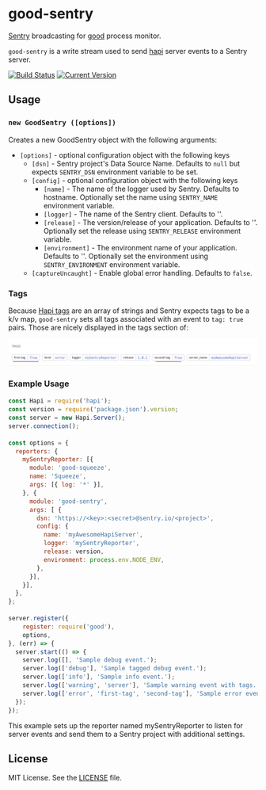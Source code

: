 # good-sentry

[Sentry](https://sentry.io) broadcasting for [good](https://github.com/hapijs/good) process monitor.

`good-sentry` is a write stream used to send [hapi](https://github.com/hapijs/hapi) server events to a Sentry server. 

[![Build Status](https://travis-ci.org/jsynowiec/good-sentry.svg?branch=master)](https://travis-ci.org/jsynowiec/good-sentry)
[![Current Version](https://img.shields.io/npm/v/good-sentry.svg)](https://www.npmjs.com/package/good-sentry)

## Usage
### `new GoodSentry ([options])`

Creates a new GoodSentry object with the following arguments:

- `[options]` - optional configuration object with the following keys
  - `[dsn]` - Sentry project's Data Source Name. Defaults to `null` but expects `SENTRY_DSN` environment variable to be set.
  - `[config]` - optional configuration object with the following keys
    - `[name]` - The name of the logger used by Sentry. Defaults to hostname. Optionally set the name using `SENTRY_NAME` environment variable.
    - `[logger]` - The name of the Sentry client. Defaults to ''.
    - `[release]` - The version/release of your application. Defaults to ''. Optionally set the release using `SENTRY_RELEASE` environment variable.
    - `[environment]` - The environment name of your application. Defaults to ''. Optionally set the environment using `SENTRY_ENVIRONMENT` environment variable.
  - `[captureUncaught]` - Enable global error handling. Defaults to `false`.

### Tags

Because [Hapi tags](https://hapijs.com/tutorials/logging) are an array of strings and Sentry expects tags to be a k/v map, `good-sentry` sets all tags associated with an event to `tag: true` pairs. Those are nicely displayed in the tags section of:

![Tags in Sentry](assets/sentry-issue-tags.png)

### Example Usage

```javascript
const Hapi = require('hapi');
const version = require('package.json').version;
const server = new Hapi.Server();
server.connection();

const options = {
  reporters: {
    mySentryReporter: [{
      module: 'good-squeeze',
      name: 'Squeeze',
      args: [{ log: '*' }],
    }, {
      module: 'good-sentry',
      args: [ {
        dsn: 'https://<key>:<secret>@sentry.io/<project>',
        config: {
          name: 'myAwesomeHapiServer',
          logger: 'mySentryReporter',
          release: version,
          environment: process.env.NODE_ENV,
        },
      }],
    }],
  },
};

server.register({
    register: require('good'),
    options,
}, (err) => {
  server.start(() => {
    server.log([], 'Sample debug event.');
    server.log(['debug'], 'Sample tagged debug event.');
    server.log(['info'], 'Sample info event.');
    server.log(['warning', 'server'], 'Sample warning event with tags.');
    server.log(['error', 'first-tag', 'second-tag'], 'Sample error event with tags.');
  });
});
```

This example sets up the reporter named mySentryReporter to listen for server events and send them to a Sentry project with additional settings.

## License
MIT License. See the [LICENSE](https://github.com/jsynowiec/good-sentry/blob/master/LICENSE) file.